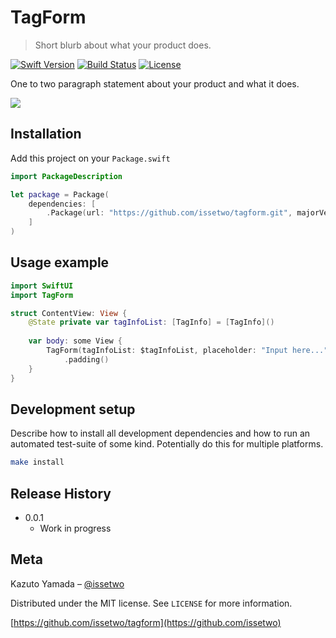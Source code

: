# TagForm
> Short blurb about what your product does.

[![Swift Version][swift-image]][swift-url]
[![Build Status][travis-image]][travis-url]
[![License][license-image]][license-url]

One to two paragraph statement about your product and what it does.

![](header.png)

## Installation

Add this project on your `Package.swift`

```swift
import PackageDescription

let package = Package(
    dependencies: [
        .Package(url: "https://github.com/issetwo/tagform.git", majorVersion: 0, minor: 0)
    ]
)
```

## Usage example


```swift
import SwiftUI
import TagForm

struct ContentView: View {
    @State private var tagInfoList: [TagInfo] = [TagInfo]()
    
    var body: some View {
        TagForm(tagInfoList: $tagInfoList, placeholder: "Input here...", tagColer: .black)
            .padding()
    }
}
```


## Development setup

Describe how to install all development dependencies and how to run an automated test-suite of some kind. Potentially do this for multiple platforms.

```sh
make install
```

## Release History

* 0.0.1
    * Work in progress

## Meta

Kazuto Yamada – [@issetwo](https://twitter.com/issetwo)

Distributed under the MIT license. See ``LICENSE`` for more information.

[https://github.com/issetwo/tagform](https://github.com/issetwo)

[swift-image]:https://img.shields.io/badge/swift-3.0-orange.svg
[swift-url]: https://swift.org/
[license-image]: https://img.shields.io/badge/License-MIT-blue.svg
[license-url]: LICENSE
[travis-image]: https://img.shields.io/travis/dbader/node-datadog-metrics/master.svg
[travis-url]: https://travis-ci.org/dbader/node-datadog-metrics
[codebeat-image]: https://codebeat.co/badges/c19b47ea-2f9d-45df-8458-b2d952fe9dad
[codebeat-url]: https://codebeat.co/projects/github-com-vsouza-awesomeios-com
